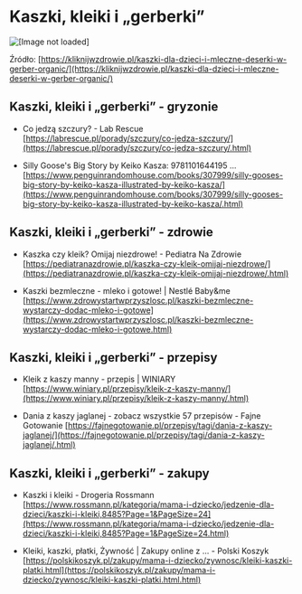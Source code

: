 # Kaszki, kleiki i „gerberki”
![[Image not loaded]](https://kliknijwzdrowie.pl/wp-content/uploads/2018/09/kaszki-dla-dzieci-1024x768.jpg)

Źródło: [https://kliknijwzdrowie.pl/kaszki-dla-dzieci-i-mleczne-deserki-w-gerber-organic/](https://kliknijwzdrowie.pl/kaszki-dla-dzieci-i-mleczne-deserki-w-gerber-organic/)

## Kaszki, kleiki i „gerberki” - gryzonie
* Co jedzą szczury? - Lab Rescue
[https://labrescue.pl/porady/szczury/co-jedza-szczury/](https://labrescue.pl/porady/szczury/co-jedza-szczury/.html)

* Silly Goose's Big Story by Keiko Kasza: 9781101644195 ...
[https://www.penguinrandomhouse.com/books/307999/silly-gooses-big-story-by-keiko-kasza-illustrated-by-keiko-kasza/](https://www.penguinrandomhouse.com/books/307999/silly-gooses-big-story-by-keiko-kasza-illustrated-by-keiko-kasza/.html)

## Kaszki, kleiki i „gerberki” - zdrowie
* Kaszka czy kleik? Omijaj niezdrowe! - Pediatra Na Zdrowie
[https://pediatranazdrowie.pl/kaszka-czy-kleik-omijaj-niezdrowe/](https://pediatranazdrowie.pl/kaszka-czy-kleik-omijaj-niezdrowe/.html)

* Kaszki bezmleczne - mleko i gotowe! | Nestlé Baby&me
[https://www.zdrowystartwprzyszlosc.pl/kaszki-bezmleczne-wystarczy-dodac-mleko-i-gotowe](https://www.zdrowystartwprzyszlosc.pl/kaszki-bezmleczne-wystarczy-dodac-mleko-i-gotowe.html)

## Kaszki, kleiki i „gerberki” - przepisy
* Kleik z kaszy manny - przepis | WINIARY
[https://www.winiary.pl/przepisy/kleik-z-kaszy-manny/](https://www.winiary.pl/przepisy/kleik-z-kaszy-manny/.html)

* Dania z kaszy jaglanej - zobacz wszystkie 57 przepisów - Fajne Gotowanie
[https://fajnegotowanie.pl/przepisy/tagi/dania-z-kaszy-jaglanej/](https://fajnegotowanie.pl/przepisy/tagi/dania-z-kaszy-jaglanej/.html)

## Kaszki, kleiki i „gerberki” - zakupy
* Kaszki i kleiki - Drogeria Rossmann
[https://www.rossmann.pl/kategoria/mama-i-dziecko/jedzenie-dla-dzieci/kaszki-i-kleiki,8485?Page=1&PageSize=24](https://www.rossmann.pl/kategoria/mama-i-dziecko/jedzenie-dla-dzieci/kaszki-i-kleiki,8485?Page=1&PageSize=24.html)

* Kleiki, kaszki, płatki, Żywność | Zakupy online z ... - Polski Koszyk
[https://polskikoszyk.pl/zakupy/mama-i-dziecko/zywnosc/kleiki-kaszki-platki.html](https://polskikoszyk.pl/zakupy/mama-i-dziecko/zywnosc/kleiki-kaszki-platki.html.html)

